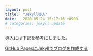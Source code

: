 ```yaml
---
layout: post
title:  "Jekyll導入"
date:   2020-05-24 15:17:16 +0900
# categories: jekyll update
---
```

導入には下記を参考にしました。

[GitHub PagesにJekyllでブログを作成する](https://note.com/airis0/n/n191e89b83e1d)